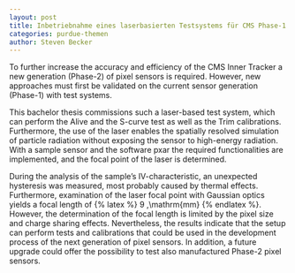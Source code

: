 ```yaml
---
layout: post
title: Inbetriebnahme eines laserbasierten Testsystems für CMS Phase-1 Pixelsensoren
categories: purdue-themen
author: Steven Becker
---
```


To further increase the accuracy and efficiency of the CMS Inner Tracker a new generation (Phase-2) of pixel sensors is required. However, new approaches must
first be validated on the current sensor generation (Phase-1) with test systems.  

This bachelor thesis commissions such a laser-based test system, which can perform
the Alive and the S-curve test as well as the Trim calibrations. Furthermore,
the use of the laser enables the spatially resolved simulation of particle
radiation without exposing the sensor to high-energy radiation. With a sample
sensor and the software pxar the required functionalities are implemented, and
the focal point of the laser is determined.  

During the analysis of the sample’s IV-characteristic, an unexpected hysteresis
was measured, most probably caused by thermal effects. Furthermore, examination
of the laser focal point with Gaussian optics yields a focal length of 
{% latex %} 9 \,\mathrm{mm} {% endlatex %}.
However, the determination of the focal length is limited by the pixel size and
charge sharing effects. Nevertheless, the results indicate that the setup can
perform tests and calibrations that could be used in the development process of
the next generation of pixel sensors. In addition, a future upgrade could offer
the possibility to test also manufactured Phase-2 pixel sensors.